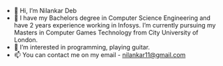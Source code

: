 - 👋 Hi, I’m Nilankar Deb
- 🌱 I have my Bachelors degree in Computer Science Engineering and have 2 years experience working in Infosys.
      I’m currently pursuing my Masters in Computer Games Technology from City University of London.
- 👀 I’m interested in programming, playing guitar.
- 📫 You can contact me on my email - nilankar11@gmail.com
